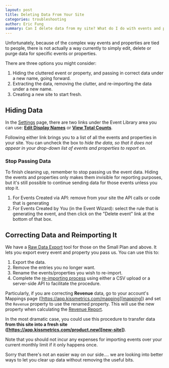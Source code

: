 ```yaml
---
layout: post
title: Deleting Data From Your Site
categories: troubleshooting
author: Eric Fung
summary: Can I delete data from my site? What do I do with events and properties I no longer need?
---
```

Unfortunately, because of the complex way events and properties are tied to people, there is not actually a way currently to simply edit, delete or purge data for specific events or properties.

There are three options you might consider:

1. Hiding the cluttered event or property, and passing in correct data under a new name, going forward.
2. Extracting the data, removing the clutter, and re-importing the data under a new name.
3. Creating a new site to start fresh.

## Hiding Data

In the [Settings][settings] page, there are two links under the Event Library area you can use: **[Edit Display Names][display-names]** or **[View Total Counts][total-counts]**.

Following either link brings you to a list of all the events and properties in your site. You can uncheck the box to _hide the data, so that it does not appear in your drop-down list of events and properties to report on._

[settings]: https://app.kissmetrics.com/settings
[display-names]: https://app.kissmetrics.com/product.edit/#events
[total-counts]: https://app.kissmetrics.com/product.event_prop_breakdown

### Stop Passing Data

To finish cleaning up, remember to stop passing us the event data. Hiding the events and properties only makes them invisible for reporting purposes, but it's still possible to continue sending data for those events unless you stop it.

1. For Events Created via API: remove from your site the API calls or code that is generating 
2. For Events Created by You (in the Event Wizard): select the rule that is generating the event, and then click on the "Delete event" link at the bottom of that box.

## Correcting Data and Reimporting It

We have a [Raw Data Export][data-export] tool for those on the Small Plan and above. It lets you export every event and property you pass us. You can use this to:

1. Export the data.
2. Remove the entries you no longer want.
3. Rename the events/properties you wish to re-import.
4. Complete the [re-importing process][import] using either a CSV upload or a server-side API to facilitate the procedure.

Particularly, if you are correcting **Revenue** data, go to your account's Mappings page ([https://app.kissmetrics.com/mapping][mapping]) and set the `Revenue` property to use the renamed property. This will use the new property when calculating the [Revenue Report][revenue].


In the most dramatic case, you could use this procedure to transfer data **from this site into a fresh site ([https://app.kissmetrics.com/product.new][new-site])**.

Note that you should not incur any expenses for importing events over your current monthly limit if it only happens once. 

Sorry that there's not an easier way on our side.... we are looking into better ways to let you clear up data without removing the useful bits.

[revenue]: https://app.kissmetrics.com/revenue
[mapping]: https://app.kissmetrics.com/mapping
[new-site]: https://app.kissmetrics.com/product.new
[data-export]: /apis/data/data-export-setup
[import]: /advanced/importing-data